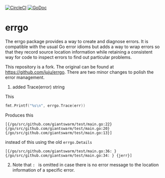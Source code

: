 [![CircleCI](https://circleci.com/gh/giantswarm/errgo.svg?&style=shield&circle-token=36e15323510f6d4dcc3f095856560e9fd0c6c110)](https://circleci.com/gh/giantswarm/errgo) [![GoDoc](https://godoc.org/github.com/giantswarm/errgo?status.svg)](http://godoc.org/github.com/giantswarm/errgo)

# errgo

The errgo package provides a way to create and diagnose errors. It is compatible
with the usual Go error idioms but adds a way to wrap errors so that they record
source location information while retaining a consistent way for code to inspect
errors to find out particular problems.

This repository is a fork. The original can be found at
https://github.com/juju/errgo. There are two minor changes to polish the error
management.

1. added Trace(error) string

This

```go
fmt.Printf("%s\n", errgo.Trace(err))
```

Produces this

```
[{/go/src/github.com/giantswarm/test/main.go:22} {/go/src/github.com/giantswarm/test/main.go:20} {/go/src/github.com/giantswarm/test/main.go:13}]
```

instead of this using the old `errgo.Details`

```
[{/go/src/github.com/giantswarm/test/main.go:36: } {/go/src/github.com/giantswarm/test/main.go:34: } {jerr}]
```

2. Note that `: ` is omitted in case there is no error message to the location
information of a specific error.
